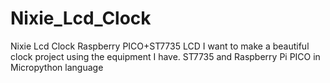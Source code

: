 # Nixie_Lcd_Clock
Nixie Lcd Clock Raspberry PICO+ST7735 LCD
I want to make a beautiful clock project using the equipment I have. 
ST7735 and Raspberry Pi PICO in Micropython language


